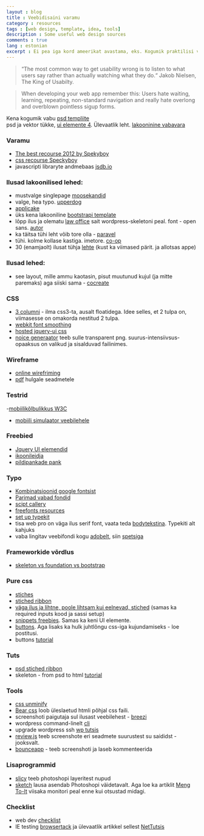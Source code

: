 ```yaml
---
layout : blog
title : Veebidisaini varamu
category : resources
tags : [web design, template, idea, tools]
description : Some useful web design sources
comments : true
lang : estonian
excerpt : Ei pea iga kord ameerikat avastama, eks. Kogumik praktilisi veebidisaini alaseid kohti.
---
```


> “The most common way to get usability wrong is to listen to what users say rather than actually watching what they do.“
Jakob Nielsen, The King of Usabilty.  

> When developing your web app remember this: Users hate waiting, learning, repeating, non-standard navigation and really hate overlong and overblown pointless sigup forms.  

Kena kogumik vabu [psd templiite](http://medleyweb.com/freebies/45-extremely-high-quality-free-psd-website-templates/)  
psd ja vektor tükke, [ui elemente 4](http://xooplate.com/templates/browse/category/ui-elements). Ülevaatlik leht.
[lakooninine vabavara](http://www.blazrobar.com/category/free-psd-website-templates/page/3/)

### Varamu
- [The best recourse 2012 by Spekyboy](http://speckyboy.com/2012/12/18/50-web-development-resources-from-2012/)  
- [css recourse Speckyboy](http://speckyboy.com/2010/11/08/40-essential-css-templates-resources-and-downloads/)
- javascripti libraryte andmebaas [jsdb.io](http://www.jsdb.io/)

### Ilusad lakoonilised lehed:
- mustvalge singlepage [moosekandid](http://www.routalempi.fi/)
- valge, hea typo. [upperdog](http://upperdog.se/design/)
- [applicake](http://applicake.com/)
- üks kena lakooniline [bootstrapi template](http://wrapbootstrap.com/preview/WB0G66334)
- lõpp ilus ja olematu [law office](http://eplaw.us/) sait wordpress-skeletoni peal. font - open sans. [autor](http://studionudge.com/preston-law-offices)
- ka täitsa tühi leht võib tore olla - [paravel](http://paravelinc.com/)
- tühi. kolme kollase kastiga. imetore. [co-op](http://www.co-opbranding.com/)
- 30 (enamjaolt) ilusat tühja [lehte](http://www.boostinspiration.com/web-design/white-web-designs/)  (kust ka viimased pärit. ja allotsas appe)

### Ilusad lehed:  
- see layout, mille ammu kaotasin, pisut muutunud kujul (ja mitte paremaks) aga siiski sama - [cocreate](http://www.fastcocreate.com/1682448/when-good-enough-isnt-how-the-tiniest-details-can-make-a-project-and-get-you-an-oscar-nom#-17)

### CSS
- [3 columni](http://www.456bereastreet.com/archive/201012/how_to_create_a_3-column_layout_with_css/) - ilma css3-ta, ausalt floatidega. Idee selles, et 2 tulpa on, viimasesse on omakorda nestitud 2 tulpa.  
- [webkit font smoothing](http://files.christophzillgens.com/webkit-font-smoothing.html)  
- [hosted jquery-ui css](http://the-xavi.com/articles/jquery-ui-css-themes-hosted-on-cdn)  
- [noice generaator](http://noisepng.com/) teeb sulle transparent png. suurus-intensiivsus-opaaksus on valikud ja sisalduvad failinimes.  

### Wireframe
- [online wirefriming](http://wireframe.cc/)   
- [pdf](http://interfacesketch.tumblr.com/) hulgale seadmetele  

### Testrid
-[mobiilikõlbulikkus W3C](http://validator.w3.org/mobile/)  
- [mobiili simulaator veebilehele](http://www.mobilephoneemulator.com/)  

### Freebied
- [Jquery UI elemendid](http://www.graffletopia.com/stencils/792)  
- [ikoonileidja](http://www.iconfinder.com/)  
- [pildipankade pank](http://www.1stwebdesigner.com/freebies/30-free-stock-photo-sites-ultimate-selection/)  

### Typo
- [Kombinatsioonid google fontsist](http://hellohappy.org/beautiful-web-type/)  
- [Parimad vabad fondid](http://www.creativebloq.com/graphic-design-tips/best-free-fonts-for-designers-1233380)  
- [scipt callery](http://jamestedmondson.com/)  
- [freefonts resources](http://www.creativebloq.com/typography/download-free-fonts-resources-912696)  
- [set up typekit](http://support.webvanta.com/support_article/615706-setting-up-fonts-using-typekit)  
- tisa web pro on väga ilus serif font, vaata teda [bodytekstina](http://studionudge.com/studio). Typekiti alt kahjuks  
- vaba lingitav veebifondi kogu [adobelt](http://html.adobe.com/edge/webfonts/), siin [spetsiga](http://www.edgefonts.com/)

### Frameworkide võrdlus
- [skeleton vs foundation vs bootstrap](http://responsive.vermilion.com/compare.php)  

### Pure css
- [stiches](http://jsfiddle.net/stursby/s2sCH/)  
- [stiched ribbon](http://stackoverflow.com/questions/12170964/css-only-textured-and-stitched-ribbon)  
- [väga ilus ja lihtne, poole lihtsam kui eelnevad, stiched](http://sickdesigner.com/css3-leather-stitching/) (samas ka required inputs kood ja sassi setup)  
- [snippets freebies](http://freebiesbug.com/css-snippets/miscellanea-css-snippets/). Samas ka keni UI elemente.  
- [buttons](http://www.red-team-design.com/css3-patterned-buttons). Aga lisaks ka hulk juhtlõngu css-iga kujundamiseks - loe postitusi.
- buttons [tutorial](http://webdesignerwall.com/tutorials/css3-gradient-buttons)

### Tuts
- [psd stiched ribbon](http://psd.tutsplus.com/tutorials/interface-tutorials/stitched-web-ribbon/)  
- skeleton - from psd to html [tutorial](http://www.1stwebdesigner.com/css/psd-to-html-artthatworks-skeleton-boilerplate/)

### Tools
- [css unminify](http://mrcoles.com/blog/css-unminify/)
- [Bear css](http://bearcss.com/) loob üleslaetud htmli põhjal css faili.  
- screenshoti paigutaja sul ilusast veebilehest - [breezi](http://placeit.breezi.com/productshots)
- wordpress command-linelt [cli](http://wp-cli.org/)
- upgrade wordpress ssh [wp tutsis](http://wp.tutsplus.com/articles/tips-articles/quick-tip-upgrade-your-wordpress-site-via-ssh/)
- [review.js](https://github.com/juliangruber/review) teeb screenshote eri seadmete suurustest su saididst - jooksvalt.
- [bounceapp](http://www.bounceapp.com/) - teeb screenshoti ja laseb kommenteerida

### Lisaprogrammid
- [slicy](http://macrabbit.com/slicy/) teeb photoshopi layeritest nupud  
- [sketch](http://bohemiancoding.com/sketch/) lausa asendab Photoshopi väidetavalt. Aga loe ka artiklit [Meng To-lt](http://blog.mengto.com/how-to-design-pixel-perfect-assets/) viisaka monitori peal enne kui otsustad midagi.


### Checklist
- web dev [checklist](http://webdevchecklist.com/)
- IE testing [browsertack](http://www.browserstack.com/) ja ülevaatlik artikkel sellest [NetTutsis](http://net.tutsplus.com/tutorials/tools-and-tips/strategies-for-testing-ie-on-different-platforms/)
